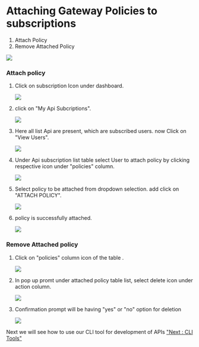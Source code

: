 Attaching Gateway Policies to subscriptions
===========================================

1.  Attach Policy
2.  Remove Attached Policy

![](../images/dashboard/attach-gateway-policies/attach-gateway-policies-01.png)

### Attach policy

1.  Click on subscription Icon under dashboard.

    ![](../images/dashboard/attach-gateway-policies/attach-gateway-policies-02.png)

2.  click on "My Api Subcriptions".

    ![](../images/dashboard/attach-gateway-policies/attach-gateway-policies-03.png)

3.  Here all list Api are present, which are subscribed users. now Click
    on "View Users".

    ![](../images/dashboard/attach-gateway-policies/attach-gateway-policies-04.png)

4.  Under Api subscription list table select User to attach policy by
    clicking respective icon under "policies" column.

    ![](../images/dashboard/attach-gateway-policies/attach-gateway-policies-05.png)

5.  Select policy to be attached from dropdown selection. add click on
    "ATTACH POLICY".

    ![](../images/dashboard/attach-gateway-policies/attach-gateway-policies-06.png)

6.  policy is successfully attached.

    ![](../images/dashboard/attach-gateway-policies/attach-gateway-policies-07.png)

### Remove Attached policy

1.  Click on "policies" column icon of the table .

    ![](../images/dashboard/attach-gateway-policies/attach-gateway-policies-05.png)

2.  In pop up promt under attached policy table list, select delete icon
    under action column.

    ![](../images/dashboard/attach-gateway-policies/attach-gateway-policies-08.png)

3.  Confirmation prompt will be having "yes" or "no" option for deletion

    ![](../images/dashboard/attach-gateway-policies/attach-gateway-policies-09.png)

Next we will see how to use our CLI tool for development of APIs ["Next
: CLI Tools"](cli_tool)

